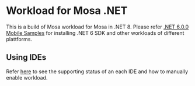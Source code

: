 # Workload for Mosa .NET

This is a build of Mosa workload for Mosa in .NET 8.
Please refer [.NET 6.0.0 Mobile Samples](https://github.com/dotnet/net6-mobile-samples#net-600-mobile-samples) for installing .NET 6 SDK and other workloads of different plattforms.
     
## Using IDEs
Refer [here](https://github.com/dotnet/net6-mobile-samples#using-ides) to see the supporting status of an each IDE and how to manually enable workload.
